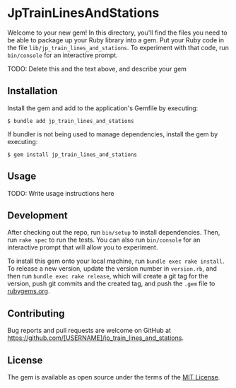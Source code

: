 # JpTrainLinesAndStations

Welcome to your new gem! In this directory, you'll find the files you need to be able to package up your Ruby library into a gem. Put your Ruby code in the file `lib/jp_train_lines_and_stations`. To experiment with that code, run `bin/console` for an interactive prompt.

TODO: Delete this and the text above, and describe your gem

## Installation

Install the gem and add to the application's Gemfile by executing:

    $ bundle add jp_train_lines_and_stations

If bundler is not being used to manage dependencies, install the gem by executing:

    $ gem install jp_train_lines_and_stations

## Usage

TODO: Write usage instructions here

## Development

After checking out the repo, run `bin/setup` to install dependencies. Then, run `rake spec` to run the tests. You can also run `bin/console` for an interactive prompt that will allow you to experiment.

To install this gem onto your local machine, run `bundle exec rake install`. To release a new version, update the version number in `version.rb`, and then run `bundle exec rake release`, which will create a git tag for the version, push git commits and the created tag, and push the `.gem` file to [rubygems.org](https://rubygems.org).

## Contributing

Bug reports and pull requests are welcome on GitHub at https://github.com/[USERNAME]/jp_train_lines_and_stations.

## License

The gem is available as open source under the terms of the [MIT License](https://opensource.org/licenses/MIT).
